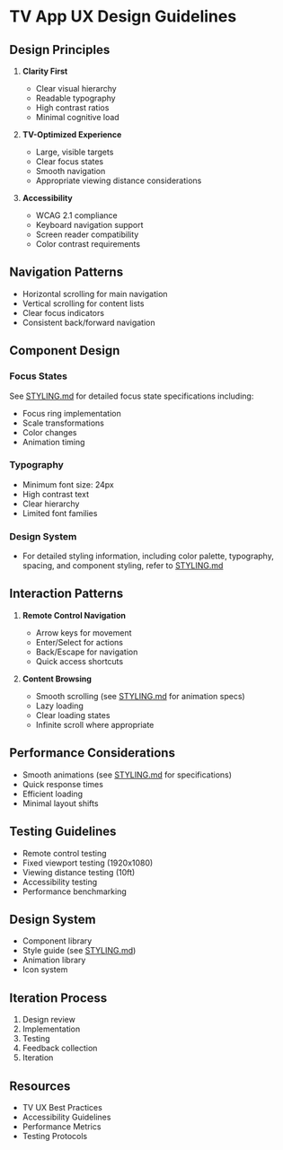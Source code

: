 # TV App UX Design Guidelines

## Design Principles
1. **Clarity First**
   - Clear visual hierarchy
   - Readable typography
   - High contrast ratios
   - Minimal cognitive load

2. **TV-Optimized Experience**
   - Large, visible targets
   - Clear focus states
   - Smooth navigation
   - Appropriate viewing distance considerations

3. **Accessibility**
   - WCAG 2.1 compliance
   - Keyboard navigation support
   - Screen reader compatibility
   - Color contrast requirements

## Navigation Patterns
- Horizontal scrolling for main navigation
- Vertical scrolling for content lists
- Clear focus indicators
- Consistent back/forward navigation

## Component Design
### Focus States
See [STYLING.md](./STYLING.md) for detailed focus state specifications including:
- Focus ring implementation
- Scale transformations
- Color changes
- Animation timing

### Typography
- Minimum font size: 24px
- High contrast text
- Clear hierarchy
- Limited font families

### Design System
- For detailed styling information, including color palette, typography, spacing, and component styling, refer to [STYLING.md](./STYLING.md)

## Interaction Patterns
1. **Remote Control Navigation**
   - Arrow keys for movement
   - Enter/Select for actions
   - Back/Escape for navigation
   - Quick access shortcuts

2. **Content Browsing**
   - Smooth scrolling (see [STYLING.md](./STYLING.md) for animation specs)
   - Lazy loading
   - Clear loading states
   - Infinite scroll where appropriate

## Performance Considerations
- Smooth animations (see [STYLING.md](./STYLING.md) for specifications)
- Quick response times
- Efficient loading
- Minimal layout shifts

## Testing Guidelines
- Remote control testing
- Fixed viewport testing (1920x1080)
- Viewing distance testing (10ft)
- Accessibility testing
- Performance benchmarking

## Design System
- Component library
- Style guide (see [STYLING.md](./STYLING.md))
- Animation library
- Icon system

## Iteration Process
1. Design review
2. Implementation
3. Testing
4. Feedback collection
5. Iteration

## Resources
- TV UX Best Practices
- Accessibility Guidelines
- Performance Metrics
- Testing Protocols 
